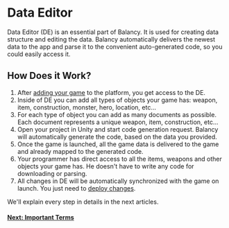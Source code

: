 # Data Editor

Data Editor (DE) is an essential part of Balancy. It is used for creating data structure and editing the data.
Balancy automatically delivers the newest data to the app and parse it to the convenient auto-generated code, so you could easily access it.

How Does it Work?
-

1. After [adding your game](/basic/basic) to the platform, you get access to the DE. 
2. Inside of DE you can add all types of objects your game has: weapon, item, construction, monster, hero, location, etc...
3. For each type of object you can add as many documents as possible. Each document represents a unique weapon, item, construction, etc...
4. Open your project in Unity and start code generation request. Balancy will automatically generate the code, based on the data you provided.
5. Once the game is launched, all the game data is delivered to the game and already mapped to the generated code.
6. Your programmer has direct access to all the items, weapons and other objects your game has. He doesn't have to write any code for downloading or parsing.
7. All changes in DE will be automatically synchronized with the game on launch. You just need to [deploy changes](/data_editor/deploy/).

We'll explain every step in details in the next articles.

#### [Next: Important Terms](/data_editor/getting_started/important_terms)
